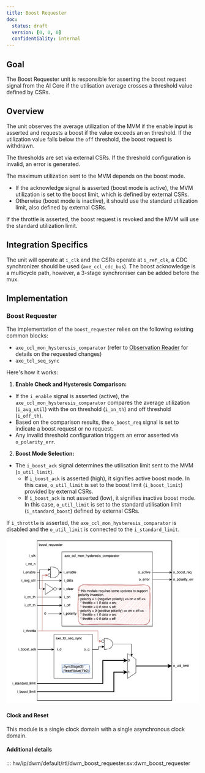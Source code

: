 ```yaml
---
title: Boost Requester
doc:
  status: draft
  version: [0, 0, 0]
  confidentiality: internal
---
```


## Goal

The Boost Requester unit is responsible for asserting the boost request signal from the AI Core
if the utilisation average crosses a threshold value defined by CSRs.

## Overview

The unit observes the average utilization of the MVM if the enable input is asserted and requests a boost if the value exceeds an `on` threshold.
If the utilization value falls below the `off` threshold, the boost request is withdrawn.

The thresholds are set via external CSRs. If the threshold configuration is invalid, an error is generated.

The maximum utilization sent to the MVM depends on the boost mode.
* If the acknowledge signal is asserted (boost mode is active), the MVM utilization is set to the boost limit, which is defined by external CSRs.
* Otherwise (boost mode is inactive), it should use the standard utilization limit, also defined by external CSRs.

If the throttle is asserted, the boost request is revoked and the MVM will use the standard utilization limit.

## Integration Specifics

The unit will operate at `i_clk` and the CSRs operate at `i_ref_clk`,
a CDC synchronizer should be used (`axe_ccl_cdc_bus`).
The boost acknowledge is a multicycle path, however, a 3-stage synchroniser can be added before the mux.

## Implementation

### Boost Requester

The implementation of the `boost_requester` relies on the following existing common blocks:
* `axe_ccl_mon_hysteresis_comparator` (refer to [Observation Reader](https://git.axelera.ai/prod/europa/-/work_items/2263) for details on the requested changes)
* `axe_tcl_seq_sync`

Here's how it works:

1. **Enable Check and Hysteresis Comparison:**
  * If the `i_enable` signal is asserted (active), the `axe_ccl_mon_hysteresis_comparator` compares the average utilization (`i_avg_util`) with the on threshold (`i_on_th`) and off threshold (`i_off_th`).
  * Based on the comparison results, the `o_boost_req` signal is set to indicate a boost request or no request.
  * Any invalid threshold configuration triggers an error asserted via `o_polarity_err`.

2. **Boost Mode Selection:**
  * The `i_boost_ack` signal determines the utilisation limit sent to the MVM (`o_util_limit`).
    * If `i_boost_ack` is asserted (high), it signifies active boost mode. In this case, `o_util_limit` is set to the boost limit (`i_boost_limit`) provided by external CSRs.
    * If `i_boost_ack` is not asserted (low), it signifies inactive boost mode. In this case, `o_util_limit` is set to the standard utilisation limit (`i_standard_boost`) defined by external CSRs.

If `i_throttle` is asserted, the `axe_ccl_mon_hysteresis_comparator` is disabled and the `o_util_limit` is connected to the `i_standard_limit`.

![DLM_Boost_Requester.drawio](./img/DLM_Boost_Requester.drawio.png)

#### Clock and Reset

This module is a single clock domain with a single asynchronous clock domain.

#### Additional details

::: hw/ip/dwm/default/rtl/dwm_boost_requester.sv:dwm_boost_requester
